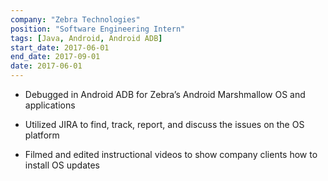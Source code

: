 ```yaml
---
company: "Zebra Technologies"
position: "Software Engineering Intern"
tags: [Java, Android, Android ADB]
start_date: 2017-06-01
end_date: 2017-09-01
date: 2017-06-01
---
```


* Debugged in Android ADB for Zebra’s Android Marshmallow OS and applications

* Utilized JIRA to find, track, report, and discuss the issues on the OS platform

* Filmed and edited instructional videos to show company clients how to install OS updates